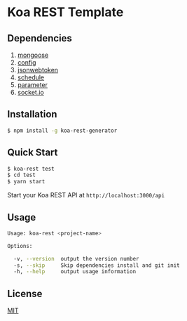 # Koa REST Template

## Dependencies
1. [mongoose](https://mongoosejs.com/)
1. [config](https://github.com/lorenwest/node-config)
1. [jsonwebtoken](https://github.com/auth0/node-jsonwebtoken)
1. [schedule](https://github.com/node-schedule/node-schedule)
1. [parameter](https://github.com/node-modules/parameter)
1. [socket.io](https://socket.io/)

## Installation

```bash
$ npm install -g koa-rest-generator
```

## Quick Start

```bash
$ koa-rest test
$ cd test
$ yarn start
```

Start your Koa REST API at `http://localhost:3000/api`

## Usage

```bash
Usage: koa-rest <project-name>

Options:

  -v, --version  output the version number
  -s, --skip     Skip dependencies install and git init
  -h, --help     output usage information
```

## License

[MIT](LICENSE)
